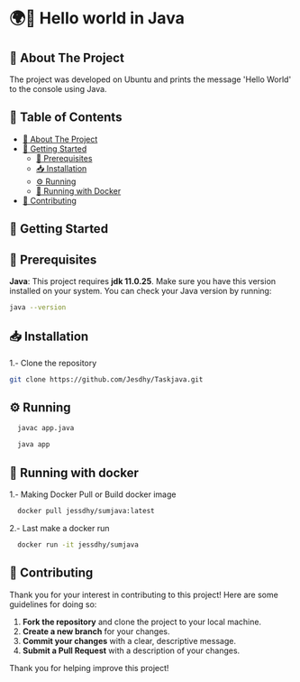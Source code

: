 # 🌍👋 Hello world in Java

## 📘 About The Project
The project was developed on Ubuntu and prints the message 'Hello World' to the console using Java.

## 📑 Table of Contents

- [📘 About The Project](#about-the-project)
- [🚀 Getting Started](#getting-started)
  - [🔧 Prerequisites](#prerequisites)
  - [📥 Installation](#installation)
  - [⚙️ Running](#running)
  - [🐳 Running with Docker](#running-with-docker)
- [🤝 Contributing](#contributing)

## 🚀 Getting Started
## 🔧 Prerequisites
**Java**: This project requires **jdk 11.0.25**. Make sure you have this version installed on your system.
You can check your Java version by running:
```bash
java --version
 ```
## 📥 Installation

1.- Clone the repository

   ```sh
   git clone https://github.com/Jesdhy/Taskjava.git
  ```

## ⚙️ Running

  ```sh
    javac app.java
   ```

  ```sh
    java app
   ```

## 🐳 Running with docker

1.- Making Docker Pull or Build docker image

 ```sh
   docker pull jessdhy/sumjava:latest
   ```

2.- Last make a docker run

 ```sh
   docker run -it jessdhy/sumjava
   ```
## 🤝 Contributing
Thank you for your interest in contributing to this project! Here are some guidelines for doing so:
1. **Fork the repository** and clone the project to your local machine.
2. **Create a new branch** for your changes.
3. **Commit your changes** with a clear, descriptive message.
4. **Submit a Pull Request** with a description of your changes.

Thank you for helping improve this project!